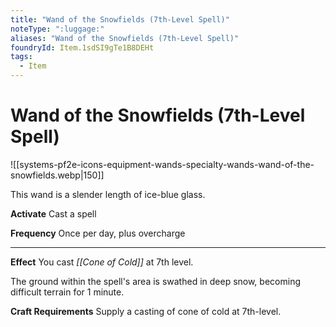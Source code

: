 ```yaml
---
title: "Wand of the Snowfields (7th-Level Spell)"
noteType: ":luggage:"
aliases: "Wand of the Snowfields (7th-Level Spell)"
foundryId: Item.1sdSI9gTe1B8DEHt
tags:
  - Item
---
```


# Wand of the Snowfields (7th-Level Spell)
![[systems-pf2e-icons-equipment-wands-specialty-wands-wand-of-the-snowfields.webp|150]]

This wand is a slender length of ice-blue glass.

**Activate** Cast a spell

**Frequency** Once per day, plus overcharge

* * *

**Effect** You cast _[[Cone of Cold]]_ at 7th level.

The ground within the spell's area is swathed in deep snow, becoming difficult terrain for 1 minute.

**Craft Requirements** Supply a casting of cone of cold at 7th-level.
